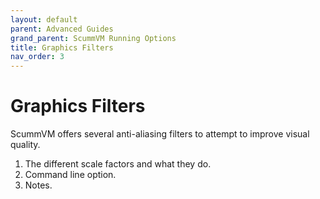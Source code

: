 ```yaml
---
layout: default
parent: Advanced Guides
grand_parent: ScummVM Running Options
title: Graphics Filters
nav_order: 3
---
```


# Graphics Filters

ScummVM offers several anti-aliasing filters to attempt to improve visual quality.

1. The different scale factors and what they do.
1. Command line option.
1. Notes.